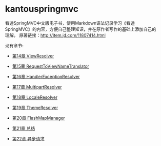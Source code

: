 # kantouspringmvc
看透SpringMVC中文版电子书，使用Markdown语法记录学习《看透SpringMVC》的内容，方便自己整理知识，并在原作者写作的基础上添加自己的理解。
原著链接：http://item.jd.com/11807414.html

现有章节:
- [第14章 ViewResolver][1]
- [第15章 RequestToViewNameTranslator][2]
- [第16章 HandlerExceptionResolver][3]
- [第17章 MultipartResolver][4]
- [第18章 LocaleResolver][5]
- [第19章 ThemeResolver][6]
- [第20章 FlashMapManager][7]
- [第21章 总结][8]
- [第22章 异步请求][9]


  [1]: https://github.com/sixtrees/kantouspringmvc/blob/master/%E7%AC%AC14%E7%AB%A0%20ViewResolver.md
  [2]: https://github.com/sixtrees/kantouspringmvc/blob/master/%E7%AC%AC15%E7%AB%A0%20RequestToViewNameTranslator.md
  [3]: https://github.com/sixtrees/kantouspringmvc/blob/master/%E7%AC%AC16%E7%AB%A0HandlerExceptionResolver.md
  [4]: https://github.com/sixtrees/kantouspringmvc/blob/master/%E7%AC%AC17%E7%AB%A0%20MultipartResolver.md
  [5]: https://github.com/sixtrees/kantouspringmvc/blob/master/%E7%AC%AC18%E7%AB%A0%20LocaleResolver.md
  [6]: https://github.com/sixtrees/kantouspringmvc/blob/master/%E7%AC%AC19%E7%AB%A0%20ThemeResolver.md
  [7]: https://github.com/sixtrees/kantouspringmvc/blob/master/%E7%AC%AC20%E7%AB%A0%20FlashMapManager.md
  [8]: https://github.com/sixtrees/kantouspringmvc/blob/master/%E7%AC%AC21%E7%AB%A0%20%E6%80%BB%E7%BB%93.md
  [9]: https://github.com/sixtrees/kantouspringmvc/blob/master/%E7%AC%AC22%E7%AB%A0%20%E5%BC%82%E6%AD%A5%E8%AF%B7%E6%B1%82.md